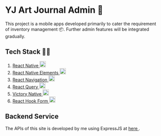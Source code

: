 # YJ Art Journal Admin 📱

This project is a mobile apps developed primarily to cater the requirement of inventory management 📦. Further admin features will be integrated gradually.

## Tech Stack 🧑‍💻

1. <a href="https://reactnative.dev/" target="_blank">React Native
   <img alt="reactnative" src="https://upload.wikimedia.org/wikipedia/commons/thumb/a/a7/React-icon.svg/2300px-React-icon.svg.png" width="20" />
   </a>
2. <a href="https://reactnativeelements.com/" target="_blank">React Native Elements
   <img alt="reactnativeelements" src="https://reactnativeelements.com/img/website/logo.png" width="20" />
   </a>
3. <a href="https://reactnavigation.org/" target="_blank">React Navigation
   <img alt="reactnavigation" src="https://reactnavigation.org/img/spiro.svg" width="20" />
   </a>
4. <a href="https://tanstack.com/query/latest/" target="_blank">React Query
   <img alt="reactquery" src="https://ih1.redbubble.net/image.4854929665.2233/st,small,507x507-pad,600x600,f8f8f8.jpg" width="20" />
   </a>
5. <a href="https://formidable.com/open-source/victory/docs/native/" target="_blank">Victory Native
   <img alt="victorynative" src="https://encrypted-tbn0.gstatic.com/images?q=tbn:ANd9GcQ9C30sXCKYVO4UXKhCwSKc53DvGmpIdtmmSGDHqE_0jikAnssQVN9zuFH6NpIi8glRtQo&usqp=CAU" width="20" />
   </a>
6. <a href="https://www.react-hook-form.com/" target="_blank">React Hook Form
   <img alt="reacthookform" src="https://react-hook-form.com/images/logo/react-hook-form-logo-only.png" width="20" />
   </a>

## Backend Service

The APIs of this site is developed by me using ExpressJS at <a href="https://github.com/gohjx8808/yjartjournal-api" target="_blank">here
</a>.
